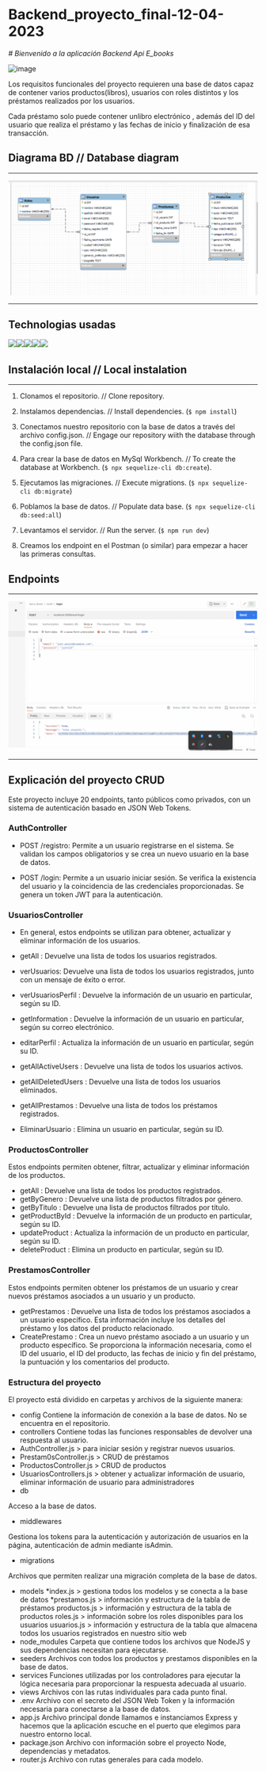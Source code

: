 # Backend_proyecto_final-12-04-2023

<em> # Bienvenido a la aplicación Backend Api E_books</em>



![image](https://user-images.githubusercontent.com/113507322/205169800-ae8aeff3-2afc-467c-8c53-6c1637671770.png)


Los requisitos funcionales del proyecto requieren una base de datos capaz de contener varios productos(libros), usuarios con roles distintos y los préstamos realizados por los usuarios.

Cada préstamo solo puede contener unlibro electrónico , además del ID del usuario que realiza el préstamo y las fechas de inicio y finalización de esa transacción.

 ## Diagrama BD // Database diagram

---

!['imagen-db'](/images/Screenshot_129.png)

---

## Technologias usadas

<img src="https://upload.wikimedia.org/wikipedia/commons/6/6a/JavaScript-logo.png" height="120"/><img src="https://miro.medium.com/max/560/1*hAAm71eC0mIg3RIA6S4-DQ.png" height="120"/><img src="https://thumbs.dreamstime.com/b/icono-logo-design-ui-o-ux-app-de-la-base-de-datos-sql-96841969.jpg" height="120"/><img src="https://cdn.buttercms.com/4XpulFfySpWyYTXuaVL2" height="100"/><img src="https://seeklogo.com/images/S/sequelize-logo-9A5075DB9F-seeklogo.com.png" height="120"/>

## Instalación local // Local instalation

---

1. Clonamos el repositorio. // Clone repository.
2. Instalamos dependencias. // Install dependencies. (` $ npm install `)
3. Conectamos nuestro repositorio con la base de datos a través del archivo config.json. // Engage our repository wiith the database through the config.json file.
4. Para crear la base de datos en MySql Workbench. // To create the database at Workbench. (``` $ npx sequelize-cli db:create ```).
5. Ejecutamos las migraciones. // Execute migrations. (``` $ npx sequelize-cli db:migrate ```) 
6. Poblamos la base de datos. // Populate data base. (``` $ npx sequelize-cli db:seed:all ```) 
7. Levantamos el servidor. // Run the server. (``` $ npm run dev ```)

8. Creamos los endpoint en el Postman (o similar) para empezar a hacer las primeras consultas. 
## Endpoints

---

!['imagen-db'](/images/ezgif-1-832880d820.gif)

---
## Explicación del proyecto CRUD


Este proyecto incluye 20 endpoints, tanto públicos como privados, con un sistema de autenticación basado en JSON Web Tokens.


### AuthController


*  POST /registro: Permite a un usuario registrarse en el sistema. Se validan los campos obligatorios y se crea un nuevo usuario en la base de datos.

 * POST /login: Permite a un usuario iniciar sesión. Se verifica la existencia del usuario y la coincidencia de las credenciales proporcionadas. Se genera un token JWT para la autenticación.

 ### UsuariosController

  * En general, estos endpoints se utilizan para obtener, actualizar y eliminar información de los usuarios.


 * getAll : Devuelve una lista de todos los usuarios registrados.
 * verUsuarios: Devuelve una lista de todos los usuarios registrados, junto con un mensaje de éxito o error.
  * verUsuariosPerfil : Devuelve la información de un usuario en particular, según su ID.
  * getInformation : Devuelve la información de un usuario en particular, según su correo electrónico.
  * editarPerfil : Actualiza la información de un usuario en particular, según su ID.
   * getAllActiveUsers : Devuelve una lista de todos los usuarios activos.
   * getAllDeletedUsers : Devuelve una lista de todos los usuarios eliminados.
   * getAllPrestamos : Devuelve una lista de todos los préstamos registrados.
   * EliminarUsuario : Elimina un usuario en particular, según su ID. 

### ProductosController

 Estos endpoints permiten obtener, filtrar, actualizar y eliminar información de los productos.

  * getAll : Devuelve una lista de todos los productos registrados.
  * getByGenero : Devuelve una lista de productos filtrados por género.
  * getByTitulo : Devuelve una lista de productos filtrados por título.
  * getProductById : Devuelve la información de un producto en particular, según su ID.
  * updateProduct : Actualiza la información de un producto en particular, según su ID.
  * deleteProduct : Elimina un producto en particular, según su ID.


  ### PrestamosController

  Estos endpoints permiten obtener los préstamos de un usuario y crear nuevos préstamos asociados a un usuario y un producto.

  * getPrestamos : Devuelve una lista de todos los préstamos asociados a un usuario específico. Esta información incluye los detalles del préstamo y los datos del producto relacionado.
  * CreatePrestamo : Crea un nuevo préstamo asociado a un usuario y un producto específico. Se proporciona la información necesaria, como el ID del usuario, el ID del producto, las fechas de inicio y fin del préstamo, la puntuación y los comentarios del producto.


  ### Estructura del proyecto
El proyecto está dividido en carpetas y archivos de la siguiente manera:

  * config
Contiene la información de conexión a la base de datos. No se encuentra en el repositorio.
  * controllers
Contiene todas las funciones responsables de devolver una respuesta al usuario.
  * AuthController.js > para iniciar sesión y registrar nuevos usuarios.
  * Prestam0sController.js > CRUD de préstamos
  * ProductosController.js > CRUD de productos
  * UsuariosControllers.js > obtener y actualizar información de usuario, eliminar información de usuario para administradores
  * db

Acceso a la base de datos.

  * middlewares

Gestiona los tokens para la autenticación y autorización de usuarios en la página, autenticación de admin mediante isAdmin.

  * migrations

Archivos que permiten realizar una migración completa de la base de datos.
  * models
*index.js > gestiona todos los modelos y se conecta a la base de datos
*prestamos.js > información y estructura de la tabla de préstamos
productos.js > información y estructura de la tabla de productos
roles.js > información sobre los roles disponibles para los usuarios
usuarios.js > información y estructura de la tabla que almacena todos los usuarios registrados en nuestro sitio web
  * node_modules
Carpeta que contiene todos los archivos que NodeJS y sus dependencias necesitan para ejecutarse.
  * seeders
Archivos con todos los productos y prestamos disponibles en la base de datos.
  * services
Funciones utilizadas por los controladores para ejecutar la lógica necesaria para proporcionar la respuesta adecuada al usuario.
  * views
Archivos con las rutas individuales para cada punto final.
  * .env
Archivo con el secreto del JSON Web Token y la información necesaria para conectarse a la base de datos.
  * app.js
Archivo principal donde llamamos e instanciamos Express y hacemos que la aplicación escuche en el puerto que elegimos para nuestro entorno local.
  * package.json
Archivo con información sobre el proyecto Node, dependencias y metadatos.
  * router.js
Archivo con rutas generales para cada modelo.